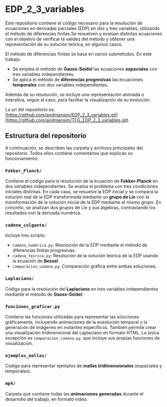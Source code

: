 # EDP_2_3_variables

Este repositorio contiene el código necesario para la resolución de ecuaciones en derivadas parciales (EDP) en dos y tres variables, utilizando el método de diferencias finitas.Se resuelven y evalúan distintas ecuaciones con el objetivo de verificar la validez del método y obtener una representación de su solución teórica, en algunos casos. 

El método de diferencias finitas se basa en varios submétodos. En este trabajo:
- Se emplea el método de **Gauss-Seidel** las ecuaciones **espaciales** con tres variables independientes.
- Se aplica el método de **diferencias progresivas** las ecuaciones **temporales** con dos variables independientes.

Además de su resolución, se incluye una representación animada o interativa, según el caso, para facilitar la visualización de su evolución.

La url del repositorio es: [https://github.com/andmansim/EDP_2_3_variables.git](https://github.com/andmansim/TFG_EDP_2_3_variables.git)

## Estructura del repositorio

A continuación, se describen las carpeta y archivos principales del repositorio. Todos ellos contiene comentarios que explican su funcionamiento:

### `Fokker_Planck/`
Contiene el código para la resolución de la ecuación de **Fokker-Planck** en dos variables independientes. Se evalúa el problema con tres condiciones iniciales distintas. En cada caso, se resuelve la EDP inicial y se compara la solución real de la EDP transformada mediante un **grupo de Lie** con la transformación de la solución inicial de la EDP mediante el mismo grupo. En concreto, se analizan dos grupos de Lie y sus álgebras, contrastando los resultados con la derivada numérica. 

### `cadena_colgante/` 
Incluye tres scripts:
- `cadena_numérica.py`: Resolución de la EDP mediante el método de diferencias finitas progresivas.
- `cadena_teorica.py`: Resolución de la solución teórica de la EDP usando la ecuación de **Bessel**.
- `comparacion_cadena.py`: Comparación gráfica entre ambas soluciones. 
   
### `Laplaciano/`
Código para la resolución del **Laplaciano** en tres variables independientes mediante el método de **Gauss-Seidel**.

###  `funciones_graficar.py`
Contiene las funciones utilizadas para representar las soluciones gráficamente, incluyendo animaciones de la evaolución temporal y la generación de imágenes en instantes específicos. También permite crear una visualización tridimensional del Laplaciano en formato HTML. La única excepción es `comparacion_cadena.py`, que incluye sus propias funciones de visualización. 

### `ejemplos_mallas/`
Código para  representar ejemplos de **mallas tridimensionales** (espaciales y temporales).

 ### `mp4/`
 Carpeta que contiene todas las **animaciones generadas** durante el desarrollo del trabajo, en formato video. 




